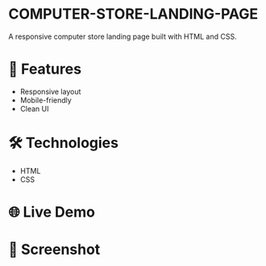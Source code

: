 # COMPUTER-STORE-LANDING-PAGE

A responsive computer store landing page built with HTML and CSS.

# 🚀 Features
- Responsive layout
- Mobile-friendly
- Clean UI

# 🛠️ Technologies
- HTML
- CSS

# 🌐 Live Demo


# 📸 Screenshot




